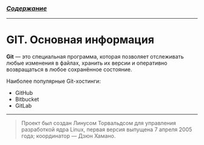 ### [***Содержание***](./readme.md)
---
# GIT. Основная информация
**Git** — это специальная программа, которая позволяет отслеживать любые изменения в файлах, хранить их версии и оперативно возвращаться в любое сохранённое состояние.

Наиболее популярные Git-хостинги:
* GitHub
* Bitbucket
* GitLab
---
>Проект был создан Линусом Торвальдсом для управления разработкой ядра Linux, первая версия выпущена 7 апреля 2005 года; координатор — Дзюн Хамано.